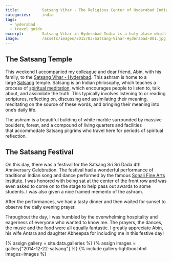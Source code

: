 ```yaml
---
title:			Satsang Vihar - The Religious Center of Hyderabad India
categories:		india
tags:
  - hyderabad
  - travel guide
excerpt:		Satsang Vihar in Hyderabad India is a holy place which welcomed me to their anniversary festival and honored me in the most surprising of ways.
image:			/assets/images/2015/03/Satsang-Vihar-Hyderabad-001.jpg
---
```


## The Satsang Temple

This weekend I accompanied my colleague and dear friend, Abin, with his family, to the [Satsang Vihar - Hyderabad](http://satsanghyderabad.org/). This ashram is home to a large [Satsang](http://www.satsang.org.in/) temple. Satsang is an Indian philosophy, which teaches a process of [spiritual meditation](https://medium.com/@AbinChowdhury/the-powerful-radha-soami-and-shabd-yoga-1a5e9078bf0e), which encourages people to listen to, talk about, and assimilate the truth. This typically involves listening to or reading scriptures, reflecting on, discussing and assimilating their meaning, meditating on the source of these words, and bringing their meaning into one’s daily life.

The ashram is a beautiful building of white marble surrounded by massive boulders, forest, and a compound of living quarters and facilities that accommodate Satsang pilgrims who travel here for periods of spiritual reflection.

## The Satsang Festival

On this day, there was a festival for the Satsang Sri Sri Dada 4th Anniversary Celebration. The festival had a wonderful performance of traditional Indian song and dance performed by the famous [Sonali Fine Arts Institute](https://www.facebook.com/Sonaliacademyoffinearts/). I was honored with being sat at the center of the front row and was even asked to come on to the stage to help pass out awards to some students. I was also given a nice framed memento of the ashram.

After the performances, we had a tasty dinner and then waited for sunset to observe the daily evening prayer.

Throughout the day, I was humbled by the overwhelming hospitality and eagerness of everyone who wanted to know me. The prayers, the dances, the music and the food were all equally fantastic. I greatly appreciate Abin, his wife Antara and daughter Abheepsa for including me in this festive day!

{% assign gallery = site.data.galleries %}
{% assign images = gallery["2014-12-22-satsang"] %}
{% include gallery-lightbox.html images=images %}
